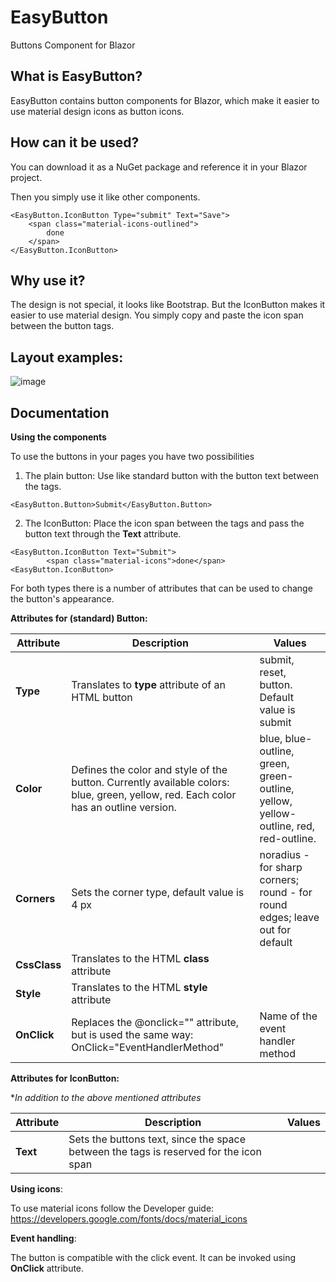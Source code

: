 # EasyButton
Buttons Component for Blazor

## What is EasyButton?

EasyButton contains button components for Blazor, which make it easier to use material design icons as button icons.

## How can it be used?

You can download it as a NuGet package and reference it in your Blazor project.

Then you simply use it like other components.

    <EasyButton.IconButton Type="submit" Text="Save">
        <span class="material-icons-outlined">
            done
        </span>
    </EasyButton.IconButton>

## Why use it?

The design is not special, it looks like Bootstrap. But the IconButton makes it easier to use material design.
You simply copy and paste the icon span between the button tags.

## Layout examples:

![image](https://user-images.githubusercontent.com/70850868/128259811-13cab841-2f11-42cd-84bd-0a6ed171bd17.png)

## Documentation

**Using the components**

To use the buttons in your pages you have two possibilities

1. The plain button: Use like standard button with the button text between the tags.
```
<EasyButton.Button>Submit</EasyButton.Button>
```

2. The IconButton: Place the icon span between the tags and pass the button text through the **Text** attribute.
```
<EasyButton.IconButton Text="Submit">
        <span class="material-icons">done</span>
<EasyButton.IconButton>
```

For both types there is a number of attributes that can be used to change the button's appearance.

**Attributes for (standard) Button:**

| Attribute  | Description | Values |
| ------------- | ------------- |------------- |
| **Type**  | Translates to **type** attribute of an HTML button  |submit, reset, button. Default value is submit|
| **Color**  | Defines the color and style of the button. Currently available colors: blue, green, yellow, red. Each color has an outline version. |blue, blue-outline, green, green-outline, yellow, yellow-outline, red, red-outline.|
| **Corners** | Sets the corner type, default value is 4 px | noradius - for sharp corners; round - for round edges; leave out for default |
| **CssClass** | Translates to the HTML **class** attribute | |
| **Style** | Translates to the HTML **style** attribute | |
| **OnClick** | Replaces the @onclick="" attribute, but is used the same way: OnClick="EventHandlerMethod" | Name of the event handler method |

**Attributes for IconButton:**

**In addition to the above mentioned attributes*

| Attribute  | Description | Values |
| ------------- | ------------- |------------- |
| **Text**  | Sets the buttons text, since the space between the tags is reserved for the icon span | |

**Using icons**:

To use material icons follow the Developer guide: https://developers.google.com/fonts/docs/material_icons

**Event handling**:

The button is compatible with the click event. It can be invoked using **OnClick** attribute.

